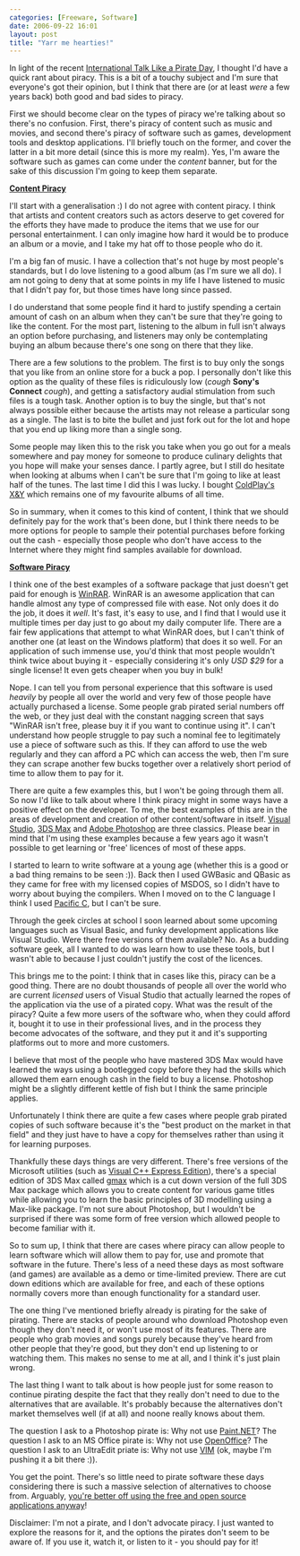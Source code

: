 ```yaml
---
categories: [Freeware, Software]
date: 2006-09-22 16:01
layout: post
title: "Yarr me hearties!"
---
```

In light of the recent <a href="http://www.yarr.org.uk/" target="_blank" title="Talk Like A Pirate">International Talk Like a Pirate Day</a>, I thought I'd have a quick rant about piracy. This is a bit of a touchy subject and I'm sure that everyone's got their opinion, but I think that there are (or at least <em>were</em> a few years back) both good and bad sides to piracy.

First we should become clear on the types of piracy we're talking about so there's no confusion. First, there's piracy of content such as music and movies, and second there's piracy of software such as games, development tools and desktop applications. I'll briefly touch on the former, and cover the latter in a bit more detail (since this is more my realm). Yes, I'm aware the software such as games can come under the <em>content</em> banner, but for the sake of this discussion I'm going to keep them separate.

<strong><u>Content Piracy</u></strong>

I'll start with a generalisation :) I do not agree with content piracy. I think that artists and content creators such as actors deserve to get covered for the efforts they have made to produce the items that we use for our personal entertainment. I can only imagine how hard it would be to produce an album or a movie, and I take my hat off to those people who do it.

I'm a big fan of music. I have a collection that's not huge by most people's standards, but I do love listening to a good album (as I'm sure we all do). I am not going to deny that at some points in my life I have listened to music that I didn't pay for, but those times have long since passed.

I do understand that some people find it hard to justify spending a certain amount of cash on an album when they can't be sure that they're going to like the content. For the most part, listening to the album in full isn't always an option before purchasing, and listeners may only be contemplating buying an album because there's one song on there that they like.

There are a few solutions to the problem. The first is to buy only the songs that you like from an online store for a buck a pop. I personally don't like this option as the quality of these files is ridiculously low (*cough* <strong>Sony's Connect</strong> *cough*), and getting a satisfactory audial stimulation from such files is a tough task. Another option is to buy the single, but that's not always possible either because the artists may not release a particular song as a single. The last is to bite the bullet and just fork out for the lot and hope that you end up liking more than a single song.

Some people may liken this to the risk you take when you go out for a meals somewhere and pay money for someone to produce culinary delights that you hope will make your senses dance. I partly agree, but I still do hesitate when looking at albums when I can't be sure that I'm going to like at least half of the tunes. The last time I did this I was lucky. I bought <a href="http://www.amazon.com/XY-Coldplay/dp/B0006L16N8" title="X&amp;Y" target="_blank">ColdPlay's X&amp;Y</a> which remains one of my favourite albums of all time.

So in summary, when it comes to this kind of content, I think that we should definitely pay for the work that's been done, but I think there needs to be more options for people to sample their potential purchases before forking out the cash - especially those people who don't have access to the Internet where they might find samples available for download.

<strong><u>Software Piracy</u></strong>

I think one of the best examples of a software package that just doesn't get paid for enough is <a href="http://www.rarsoft.com/" title="WinRAR" target="_blank">WinRAR</a>. WinRAR is an awesome application that can handle almost any type of compressed file with ease. Not only does it do the job, it does it <em>well</em>. It's fast, it's easy to use, and I find that I would use it multiple times per day just to go about my daily computer life. There are a fair few applications that attempt to what WinRAR does, but I can't think of another one (at least on the Windows platform) that does it so well. For an application of such immense use, you'd think that most people wouldn't think twice about buying it - especially considering it's only <em>USD $29</em> for a single license! It even gets cheaper when you buy in bulk!

Nope. I can tell you from personal experience that this software is used <em>heavily</em> by people all over the world and very few of those people have actually purchased a license. Some people grab pirated serial numbers off the web, or they just deal with the constant nagging screen that says "WinRAR isn't free, please buy it if you want to continue using it". I can't understand how people struggle to pay such a nominal fee to legitimately use a piece of software such as this. If they can afford to use the web regularly and they can afford a PC which can access the web, then I'm sure they can scrape another few bucks together over a relatively short period of time to allow them to pay for it.

There are quite a few examples this, but I won't be going through them all. So now I'd like to talk about where I think piracy might in some ways have a positive effect on the developer. To me, the best examples of this are in the areas of development and creation of other content/software in itself. <a href="http://msdn.microsoft.com/vstudio/" title="Visual Studio" target="_blank">Visual Studio</a>, <a href="http://www.autodesk.com/3dsmax/" title="3D Studio Max" target="_blank">3DS Max</a> and <a href="http://www.adobe.com/products/photoshop/" title="Adobe Photoshop" target="_blank">Adobe Photoshop</a> are three classics. Please bear in mind that I'm using these examples because a few years ago it wasn't possible to get learning or 'free' licences of most of these apps.

I started to learn to write software at a young age (whether this is a good or a bad thing remains to be seen :)). Back then I used GWBasic and QBasic as they came for free with my licensed copies of MSDOS, so I didn't have to worry about buying the compilers. When I moved on to the C language I think I used <a href="http://www.htsoft.com/products/PACIFICc.php" title="Pacific C" target="_blank">Pacific C</a>, but I can't be sure.

Through the geek circles at school I soon learned about some upcoming languages such as Visual Basic, and funky development applications like Visual Studio. Were there free versions of them available? No. As a budding software geek, all I wanted to do was learn how to use these tools, but I wasn't able to because I just couldn't justify the cost of the licences.

This brings me to the point: I think that in cases like this, piracy can be a good thing. There are no doubt thousands of people all over the world who are current <em>licensed</em> users of Visual Studio that actually learned the ropes of the application via the use of a pirated copy. What was the result of the piracy? Quite a few more users of the software who, when they could afford it, bought it to use in their professional lives, and in the process they become advocates of the software, and they put it and it's supporting platforms out to more and more customers.

I believe that most of the people who have mastered 3DS Max would have learned the ways using a bootlegged copy before they had the skills which allowed them earn enough cash in the field to buy a license. Photoshop might be a slightly different kettle of fish but I think the same principle applies.

Unfortunately I think there are quite a few cases where people grab pirated copies of such software because it's the "best product on the market in that field" and they just have to have a copy for themselves rather than using it for learning purposes.

Thankfully these days things are very different. There's free versions of the Microsoft utilities (such as <a href="http://msdn.microsoft.com/vstudio/express/visualc/" title="Visual C++ Express" target="_blank">Visual C++ Express Edition</a>), there's a special edition of 3DS Max called <a href="http://www.autodesk.com/gmax/" title="gmax" target="_blank">gmax</a> which is a cut down version of the full 3DS Max package which allows you to create content for various game titles while allowing you to learn the basic principles of 3D modelling using a Max-like package. I'm not sure about Photoshop, but I wouldn't be surprised if there was some form of free version which allowed people to become familiar with it.

So to sum up, I think that there are cases where piracy can allow people to learn software which will allow them to pay for, use and promote that software in the future. There's less of a need these days as most software (and games) are available as a demo or time-limited preview. There are cut down editions which are available for free, and each of these options normally covers more than enough functionality for a standard user.

The one thing I've mentioned briefly already is pirating for the sake of pirating. There are stacks of people around who download Photoshop even though they don't need it, or won't use most of its features. There are people who grab movies and songs purely because they've heard from other people that they're good, but they don't end up listening to or watching them. This makes no sense to me at all, and I think it's just plain wrong.

The last thing I want to talk about is how people just for some reason to continue pirating despite the fact that they really don't need to due to the alternatives that are available. It's probably because the alternatives don't market themselves well (if at all) and noone really knows about them.

The question I ask to a Photoshop pirate is: Why not use <a href="http://www.getpaint.net/" title="Paint.NET" target="_blank">Paint.NET</a>? The question I ask to an MS Office pirate is: Why not use <a href="http://www.openoffice.org/" title="OpenOffice" target="_blank">OpenOffice</a>? The question I ask to an UltraEdit priate is: Why not use <a href="http://www.vim.org/" title="VIM" target="_blank">VIM</a> (ok, maybe I'm pushing it a bit there :)).

You get the point. There's so little need to pirate software these days considering there is such a massive selection of alternatives to choose from. Arguably, <a href="/posts/office-registration-and-activation/" title="Office Activation and Registration">you're better off using the free and open source applications anyway</a>!

Disclaimer: I'm not a pirate, and I don't advocate piracy. I just wanted to explore the reasons for it, and the options the pirates don't seem to be aware of. If you use it, watch it, or listen to it - you should pay for it!
